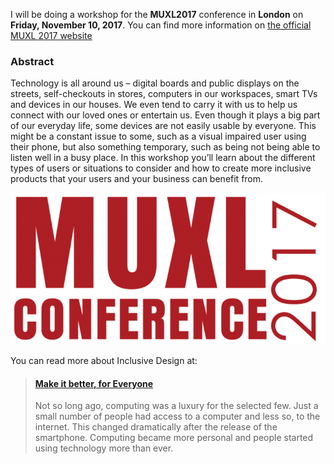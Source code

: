 I will be doing a workshop for the **MUXL2017** conference in **London** on **Friday, November 10, 2017**. You can find more information on [the official MUXL 2017 website](https://mobileuxlondon.com/muxl2017/)


### Abstract
Technology is all around us – digital boards and public displays on the streets, self-checkouts in stores, computers in our workspaces, smart TVs and devices in our houses. We even tend to carry it with us to help us connect with our loved ones or entertain us. Even though it plays a big part of our everyday life, some devices are not easily usable by everyone.
This might be a constant issue to some, such as a visual impaired user using their phone, but also something temporary, such as being not being able to listen well in a busy place.
In this workshop you’ll learn about the different types of users or situations to consider and how to create more inclusive products that your users and your business can benefit from.

![MUXL2017 logo](https://raw.githubusercontent.com/alexstyl/alexstyl.github.io/master/images/muxl-2017-logo.png)

You can read more about Inclusive Design at:
<blockquote class="embedly-card"><h4><a href="https://www.novoda.com/blog/muxl2017-inclusive-design/">Make it better, for Everyone</a></h4><p>Not so long ago, computing was a luxury for the selected few. Just a small number of people had access to a computer and less so, to the internet. This changed dramatically after the release of the smartphone. Computing became more personal and people started using technology more than ever.</p></blockquote>
<script async src="//cdn.embedly.com/widgets/platform.js" charset="UTF-8"></script>
